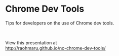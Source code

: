 
# Chrome Dev Tools

Tips for developers on the use of Chrome dev tools.

<br />

View this presentation at  
http://raohmaru.github.io/nc-chrome-dev-tools/